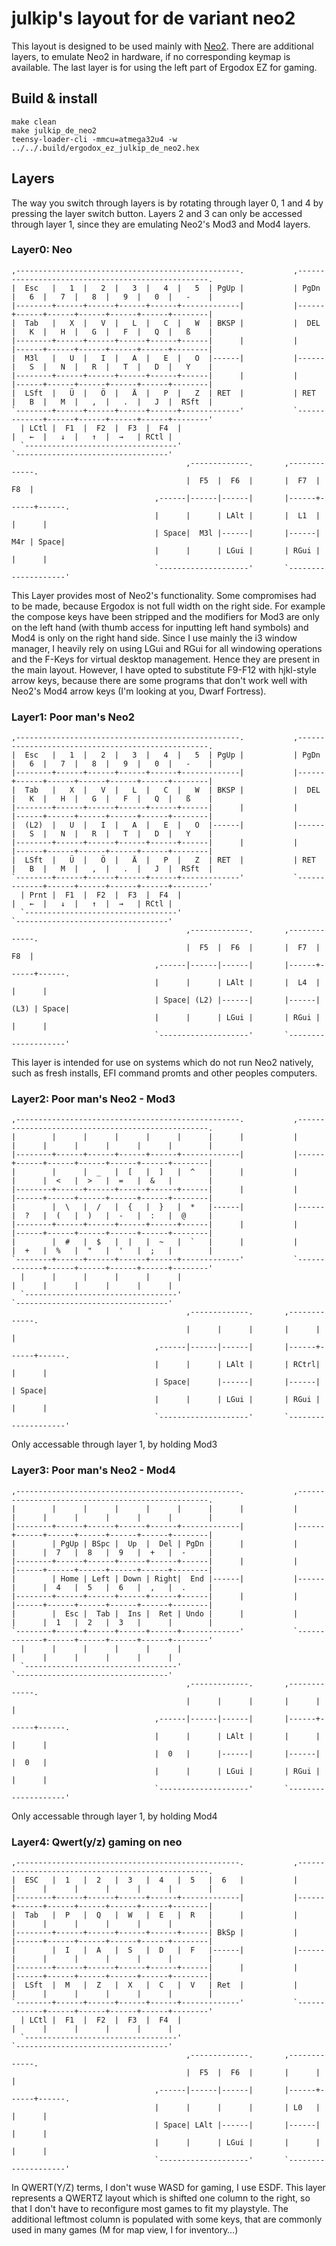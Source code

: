 # julkip's layout for de variant neo2

This layout is designed to be used mainly with [Neo2](http://www.neo-layout.org). There are additional layers, to emulate Neo2 in hardware, if no corresponding keymap is available. The last layer is for using the left part of Ergodox EZ for gaming.

## Build & install

```
make clean
make julkip_de_neo2
teensy-loader-cli -mmcu=atmega32u4 -w ../../.build/ergodox_ez_julkip_de_neo2.hex
```

## Layers

The way you switch through layers is by rotating through layer 0, 1 and 4 by pressing the layer switch button. Layers 2 and 3 can only be accessed through layer 1, since they are emulating Neo2's Mod3 and Mod4 layers.

### Layer0: Neo

```
,--------------------------------------------------.           ,--------------------------------------------------.
|  Esc   |   1  |   2  |   3  |   4  |   5  | PgUp |           | PgDn |   6  |   7  |   8  |   9  |   0  |   -    |
|--------+------+------+------+------+-------------|           |------+------+------+------+------+------+--------|
|  Tab   |   X  |   V  |   L  |   C  |   W  | BKSP |           |  DEL |   K  |   H  |   G  |   F  |   Q  |   ß    |
|--------+------+------+------+------+------|      |           |      |------+------+------+------+------+--------|
|  M3l   |   U  |   I  |   A  |   E  |   O  |------|           |------|   S  |   N  |   R  |   T  |   D  |   Y    |
|--------+------+------+------+------+------|      |           |      |------+------+------+------+------+--------|
|  LSft  |   Ü  |   Ö  |   Ä  |   P  |   Z  | RET  |           | RET  |   B  |   M  |   ,  |   .  |   J  |  RSft  |
`--------+------+------+------+------+-------------'           `-------------+------+------+------+------+--------'
  | LCtl |  F1  |  F2  |  F3  |  F4  |                                       |   ←  |   ↓  |   ↑  |  →   | RCtl |
  `----------------------------------'                                       `----------------------------------'
                                       ,-------------.       ,-------------.
                                       |  F5  |  F6  |       |  F7  |  F8  |
                                ,------|------|------|       |------+------+------.
                                |      |      | LAlt |       |  L1  |      |      |
                                | Space|  M3l |------|       |------|  M4r | Space|
                                |      |      | LGui |       | RGui |      |      |
                                `--------------------'       `--------------------'
```

This Layer provides most of Neo2's functionality. Some compromises had to be made, because Ergodox is not full width on the right side. For example the compose keys have been stripped and the modifiers for Mod3 are only on the left hand (with thumb access for inputting left hand symbols) and Mod4 is only on the right hand side. Since I use mainly the i3 window manager, I heavily rely on using LGui and RGui for all windowing operations and the F-Keys for virtual desktop management. Hence they are present in the main layout. However, I have opted to substitute F9-F12 with hjkl-style arrow keys, because there are some programs that don't work well with Neo2's Mod4 arrow keys (I'm looking at you, Dwarf Fortress).

### Layer1: Poor man's Neo2

```
,--------------------------------------------------.           ,--------------------------------------------------.
|  Esc   |   1  |   2  |   3  |   4  |   5  | PgUp |           | PgDn |   6  |   7  |   8  |   9  |   0  |   -    |
|--------+------+------+------+------+-------------|           |------+------+------+------+------+------+--------|
|  Tab   |   X  |   V  |   L  |   C  |   W  | BKSP |           |  DEL |   K  |   H  |   G  |   F  |   Q  |   ß    |
|--------+------+------+------+------+------|      |           |      |------+------+------+------+------+--------|
|  (L2)  |   U  |   I  |   A  |   E  |   O  |------|           |------|   S  |   N  |   R  |   T  |   D  |   Y    |
|--------+------+------+------+------+------|      |           |      |------+------+------+------+------+--------|
|  LSft  |   Ü  |   Ö  |   Ä  |   P  |   Z  | RET  |           | RET  |   B  |   M  |   ,  |   .  |   J  |  RSft  |
`--------+------+------+------+------+-------------'           `-------------+------+------+------+------+--------'
  | Prnt |  F1  |  F2  |  F3  |  F4  |                                       |   ←  |   ↓  |   ↑  |  →   | RCtl |
  `----------------------------------'                                       `----------------------------------'
                                       ,-------------.       ,-------------.
                                       |  F5  |  F6  |       |  F7  |  F8  |
                                ,------|------|------|       |------+------+------.
                                |      |      | LAlt |       |  L4  |      |      |
                                | Space| (L2) |------|       |------| (L3) | Space|
                                |      |      | LGui |       | RGui |      |      |
                                `--------------------'       `--------------------'
```

This layer is intended for use on systems which do not run Neo2 natively, such as fresh installs, EFI command promts and other peoples computers.

### Layer2: Poor man's Neo2 - Mod3
```
,--------------------------------------------------.           ,--------------------------------------------------.
|        |      |      |      |      |      |      |           |      |      |      |      |      |      |        |
|--------+------+------+------+------+-------------|           |------+------+------+------+------+------+--------|
|        |      |  _   |  [   |  ]   |  ^   |      |           |      |      |  <   |  >   |  =   |  &   |        |
|--------+------+------+------+------+------|      |           |      |------+------+------+------+------+--------|
|        |  \   |  /   |  {   |  }   |  *   |------|           |------|  ?   |  (   |  )   |  -   |  :   |  @     |
|--------+------+------+------+------+------|      |           |      |------+------+------+------+------+--------|
|        |  #   |  $   |  |   |  ~   |  `   |      |           |      |  +   |  %   |  "   |  '   |  ;   |        |
`--------+------+------+------+------+-------------'           `-------------+------+------+------+------+--------'
  |      |      |      |      |      |                                       |      |      |      |      |      |
  `----------------------------------'                                       `----------------------------------'
                                       ,-------------.       ,-------------.
                                       |      |      |       |      |      |
                                ,------|------|------|       |------+------+------.
                                |      |      | LAlt |       | RCtrl|      |      |
                                | Space|      |------|       |------|      | Space|
                                |      |      | LGui |       | RGui |      |      |
                                `--------------------'       `--------------------'

```

Only accessable through layer 1, by holding Mod3

### Layer3: Poor man's Neo2 - Mod4
```
,--------------------------------------------------.           ,--------------------------------------------------.
|        |      |      |      |      |      |      |           |      |      |      |      |      |      |        |
|--------+------+------+------+------+-------------|           |------+------+------+------+------+------+--------|
|        | PgUp | BSpc |  Up  |  Del | PgDn |      |           |      |      |  7   |  8   |  9   |  +   |  -     |
|--------+------+------+------+------+------|      |           |      |------+------+------+------+------+--------|
|        | Home | Left | Down | Right|  End |------|           |------|      |  4   |  5   |  6   |  ,   |  .     |
|--------+------+------+------+------+------|      |           |      |------+------+------+------+------+--------|
|        |  Esc |  Tab |  Ins |  Ret | Undo |      |           |      |      |  1   |  2   |  3   |      |        |
`--------+------+------+------+------+-------------'           `-------------+------+------+------+------+--------'
  |      |      |      |      |      |                                       |      |      |      |      |      |
  `----------------------------------'                                       `----------------------------------'
                                       ,-------------.       ,-------------.
                                       |      |      |       |      |      |
                                ,------|------|------|       |------+------+------.
                                |      |      | LAlt |       |      |      |      |
                                |  0   |      |------|       |------|      |  0   |
                                |      |      | LGui |       | RGui |      |      |
                                `--------------------'       `--------------------'
```

Only accessable through layer 1, by holding Mod4

### Layer4: Qwert(y/z) gaming on neo
```
,--------------------------------------------------.           ,--------------------------------------------------.
|  ESC   |  1   |  2   |  3   |  4   |  5   |  6   |           |      |      |      |      |      |      |        |
|--------+------+------+------+------+-------------|           |------+------+------+------+------+------+--------|
|  Tab   |  P   |  Q   |  W   |  E   |  R   |      |           |      |      |      |      |      |      |        |
|--------+------+------+------+------+------| BkSp |           |      |------+------+------+------+------+--------|
|        |  I   |  A   |  S   |  D   |  F   |------|           |------|      |      |      |      |      |        |
|--------+------+------+------+------+------|      |           |      |------+------+------+------+------+--------|
|  LSft  |  M   |  Z   |  X   |  C   |  V   | Ret  |           |      |      |      |      |      |      |        |
`--------+------+------+------+------+-------------'           `-------------+------+------+------+------+--------'
  | LCtl |  F1  |  F2  |  F3  |  F4  |                                       |      |      |      |      |      |
  `----------------------------------'                                       `----------------------------------'
                                       ,-------------.       ,-------------.
                                       |  F5  |  F6  |       |      |      |
                                ,------|------|------|       |------+------+------.
                                |      |      |      |       | L0   |      |      |
                                | Space| LAlt |------|       |------|      |      |
                                |      |      | LGui |       |      |      |      |
                                `--------------------'       `--------------------'
```

In QWERT(Y/Z) terms, I don't wuse WASD for gaming, I use ESDF. This layer represents a QWERTZ layout which is shifted one column to the right, so that I don't have to reconfigure most games to fit my playstyle. The additional leftmost column is populated with some keys, that are commonly used in many games (M for map view, I for inventory…)
